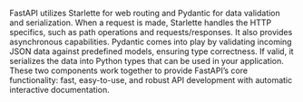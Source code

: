 FastAPI utilizes Starlette for web routing and Pydantic for data validation and serialization. When a request is made, Starlette handles the HTTP specifics, such as path operations and requests/responses. It also provides asynchronous capabilities. Pydantic comes into play by validating incoming JSON data against predefined models, ensuring type correctness. If valid, it serializes the data into Python types that can be used in your application. These two components work together to provide FastAPI’s core functionality: fast, easy-to-use, and robust API development with automatic interactive documentation.
